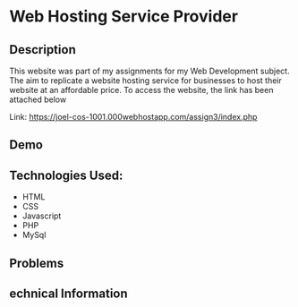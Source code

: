 
# Web Hosting Service Provider

## Description
This website was part of my assignments for my Web Development subject. The aim to replicate a website hosting service for businesses to host their website at an affordable price.
To access the website, the link has been attached below

Link: https://joel-cos-1001.000webhostapp.com/assign3/index.php


## Demo



## Technologies Used:
* HTML
* CSS
* Javascript
* PHP
* MySql


## Problems



## echnical Information
